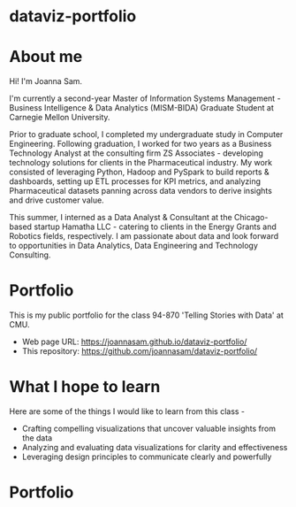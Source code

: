 # dataviz-portfolio

# About me
Hi! I'm Joanna Sam.

I'm currently a second-year Master of Information Systems Management - Business Intelligence & Data Analytics (MISM-BIDA) Graduate Student at Carnegie Mellon University. 

Prior to graduate school, I completed my undergraduate study in Computer Engineering. Following graduation, I worked for two years as a Business
Technology Analyst at the consulting firm ZS Associates - developing technology solutions for clients in the Pharmaceutical industry. My work consisted of leveraging Python, Hadoop and PySpark to build reports & dashboards, setting up ETL processes for KPI metrics, and analyzing Pharmaceutical datasets panning across data vendors to derive insights and drive customer value.

This summer, I interned as a Data Analyst & Consultant at the Chicago-based startup Hamatha LLC - catering to clients in the Energy Grants and Robotics fields, respectively. I am passionate about data and look forward to opportunities in Data Analytics, Data Engineering and Technology Consulting.

# Portfolio
This is my public portfolio for the class 94-870 'Telling Stories with Data' at CMU.

- Web page URL: https://joannasam.github.io/dataviz-portfolio/
- This repository: https://github.com/joannasam/dataviz-portfolio/

# What I hope to learn
Here are some of the things I would like to learn from this class - 

- Crafting compelling visualizations that uncover valuable insights from the data
- Analyzing and evaluating data visualizations for clarity and effectiveness
- Leveraging design principles to communicate clearly and powerfully

# Portfolio

